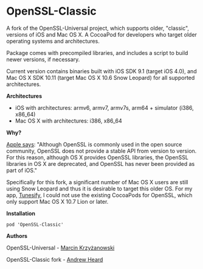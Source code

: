 OpenSSL-Classic
=======

A fork of the OpenSSL-Universal project, which supports older, "classic", versions of iOS and Mac OS X. A CocoaPod for developers who target older operating systems and architectures.

Package comes with precompiled libraries, and includes a script to build newer versions, if necessary.

Current version contains binaries built with iOS SDK 9.1 (target iOS 4.0), and Mac OS X SDK 10.11 (target Mac OS X 10.6 Snow Leopard) for all supported architectures.

**Architectures**

- iOS with architectures: armv6, armv7, armv7s, arm64 + simulator (i386, x86_64)
- Mac OS X with architectures: i386, x86_64

**Why?**

[Apple says](https://developer.apple.com/library/mac/documentation/security/Conceptual/cryptoservices/GeneralPurposeCrypto/GeneralPurposeCrypto.html):
"Although OpenSSL is commonly used in the open source community, OpenSSL does not provide a stable API from version to version. For this reason, although OS X provides OpenSSL libraries, the OpenSSL libraries in OS X are deprecated, and OpenSSL has never been provided as part of iOS."

Specifically for this fork, a significant number of Mac OS X users are still using Snow Leopard and thus it is desirable to target this older OS. For my app, [Tunesify](http://www.tunesify.com), I could not use the existing CocoaPods for OpenSSL, which only support Mac OS X 10.7 Lion or later.

**Installation**

````
pod 'OpenSSL-Classic'
````

**Authors**

OpenSSL-Universal - [Marcin Krzyżanowski](https://twitter.com/krzyzanowskim)

OpenSSL-Classic fork - [Andrew Heard](http://www.wizheard.com)